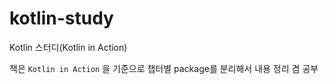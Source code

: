 # kotlin-study
Kotlin 스터디(Kotlin in Action)

책은 `Kotlin in Action` 을 기준으로 챕터별 package를 분리해서 내용 정리 겸 공부

